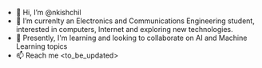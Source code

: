 - 👋 Hi, I’m @nkishchil
- 👀 I’m currenlty an Electronics and Communications Engineering student, interested in computers, Internet and exploring new technologies.
- 🌱 Presently, I'm learning and looking to collaborate on AI and Machine Learning topics 
- 📫 Reach me <to_be_updated>

<!---
nkishchil/nkishchil is a ✨ special ✨ repository because its `README.md` (this file) appears on your GitHub profile.
You can click the Preview link to take a look at your changes.
--->

